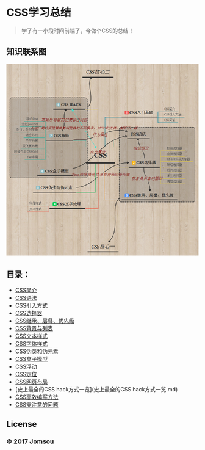 # CSS学习总结
>学了有一小段时间前端了，今做个CSS的总结！

## 知识联系图
![](CSS.png)

## 目录：
* [CSS简介](CSS简介.md)
* [CSS语法](CSS语法.md)
* [CSS引入方式](CSS引入方式.md)
* [CSS选择器](CSS选择器.md)
* [CSS继承、层叠、优先级](CSS继承、层叠、优先级.md)
* [CSS背景与列表](CSS背景与列表.md)
* [CSS文本样式](CSS文本样式总结.md)
* [CSS字体样式](CSS字体样式总结.md)
* [CSS伪类和伪元素](CSS伪类和伪元素.md)
* [CSS盒子模型](CSS盒子模型.md)
* [CSS浮动](CSS浮动.md)
* [CSS定位](CSS定位.md)
* [CSS网页布局](CSS布局.md)
* [史上最全的CSS hack方式一览](史上最全的CSS hack方式一览.md)
* [CSS高效编写方法](CSS高效编写方法.md)
* [CSS需注意的问题](CSS需注意的问题.md)

## License

### © 2017 Jomsou
